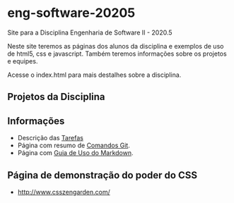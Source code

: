 # eng-software-20205

Site para a Disciplina Engenharia de Software II - 2020.5

Neste site teremos as páginas dos alunos da disciplina e exemplos de uso de html5, css e javascript. 
Também teremos informações sobre os projetos e equipes. 

Acesse o index.html para mais destalhes sobre a disciplina.

## Projetos da Disciplina


## Informações

* Descrição das [Tarefas](docs/tarefas.md)
* Página com resumo de [Comandos Git](docs/github.md).
* Página com [Guia de Uso do Markdown](https://docs.pipz.com/central-de-ajuda/learning-center/guia-basico-de-markdown).

## Página de demonstração do poder do CSS

* http://www.csszengarden.com/
